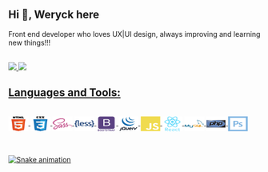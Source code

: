 <h2>Hi 👋, Weryck here</h2>
<p>Front end developer who loves UX|UI design, always improving and learning new things!!!</p>

<br>


<div>
  <a href="https://github.com/WeryckOliveira">
  <img height="180em" src="https://github-readme-stats.vercel.app/api?username=WeryckOliveira&show_icons=true&theme=tokyonight&include_all_commits=true&count_private=true"/>
  <img height="180em" src="https://github-readme-stats.vercel.app/api/top-langs/?username=WeryckOliveira&layout=compact&langs_count=7&theme=tokyonight"/>
</div>

<h2 align="left">Languages and Tools:</h2>
<link rel="stylesheet" href="https://cdn.jsdelivr.net/gh/devicons/devicon@v2.12.0/devicon.min.css">
    <div style="display: inline_block"><br>
        <img align="center" alt="Html5" height="30" width="40" src="https://github.com/devicons/devicon/blob/master/icons/html5/html5-original-wordmark.svg">
        <img align="center" alt="CSS3" height="30" width="40" src="https://github.com/devicons/devicon/blob/master/icons/css3/css3-original-wordmark.svg">
        <img align="center" alt="Sass" height="30" width="40" src="https://github.com/devicons/devicon/blob/master/icons/sass/sass-original.svg">
        <img align="center" alt="Less" height="30" width="40" src="https://github.com/devicons/devicon/blob/master/icons/less/less-plain-wordmark.svg">
        <img align="center" alt="Bootstrap" height="30" width="40" src="https://github.com/devicons/devicon/blob/master/icons/bootstrap/bootstrap-plain-wordmark.svg">
        <img align="center" alt="Jquery" height="30" width="40" src="https://github.com/devicons/devicon/blob/master/icons/jquery/jquery-original-wordmark.svg">
        <img align="center" alt="JavaScript" height="30" width="40" src="https://raw.githubusercontent.com/devicons/devicon/master/icons/javascript/javascript-plain.svg">
        <img align="center" alt="React" height="30" width="40" src="https://github.com/devicons/devicon/blob/master/icons/react/react-original-wordmark.svg">
        <img align="center" alt="MySQL" height="30" width="40" src="https://github.com/devicons/devicon/blob/master/icons/mysql/mysql-original-wordmark.svg">
        <img align="center" alt="PHP" height="30" width="40" src="https://github.com/devicons/devicon/blob/master/icons/php/php-original.svg">
        <img align="center" alt="Photoshop" height="30" width="40" src="https://github.com/devicons/devicon/blob/master/icons/photoshop/photoshop-line.svg">
    </div>

<br>
<br>

![Snake animation](https://github.com/WeryckOliveira/WeryckOliveira/blob/output/github-contribution-grid-snake.svg)